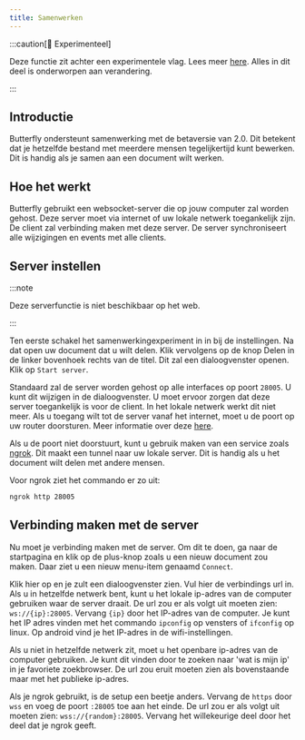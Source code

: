 ```yaml
---
title: Samenwerken
---
```


:::caution[🧪 Experimenteel]

Deze functie zit achter een experimentele vlag. Lees meer [here](/nightly#experimenten).
Alles in dit deel is onderworpen aan verandering.

:::

## Introductie

Butterfly ondersteunt samenwerking met de betaversie van 2.0. Dit betekent dat je hetzelfde bestand met meerdere mensen tegelijkertijd kunt bewerken. Dit is handig als je samen aan een document wilt werken.

## Hoe het werkt

Butterfly gebruikt een websocket-server die op jouw computer zal worden gehost. Deze server moet via internet of uw lokale netwerk toegankelijk zijn. De client zal verbinding maken met deze server. De server synchroniseert alle wijzigingen en events met alle clients.

## Server instellen

:::note

Deze serverfunctie is niet beschikbaar op het web.

:::

Ten eerste schakel het samenwerkingexperiment in in bij de instellingen. Na dat open uw document dat u wilt delen. Klik vervolgens op de knop Delen in de linker bovenhoek rechts van de titel. Dit zal een dialoogvenster openen. Klik op `Start server`.

Standaard zal de server worden gehost op alle interfaces op poort `28005`. U kunt dit wijzigen in de dialoogvenster. U moet ervoor zorgen dat deze server toegankelijk is voor de client.
In het lokale netwerk werkt dit niet meer. Als u toegang wilt tot de server vanaf het internet, moet u de poort op uw router doorsturen. Meer informatie over deze [here](https://en.wikipedia.org/wiki/Port_forwarding/).

Als u de poort niet doorstuurt, kunt u gebruik maken van een service zoals [ngrok](https://ngrok.com/). Dit maakt een tunnel naar uw lokale server. Dit is handig als u het document wilt delen met andere mensen.

Voor ngrok ziet het commando er zo uit:

```bash
ngrok http 28005
```

## Verbinding maken met de server

Nu moet je verbinding maken met de server. Om dit te doen, ga naar de startpagina en klik op de plus-knop zoals u een nieuw document zou maken. Daar ziet u een nieuw menu-item genaamd `Connect`.

Klik hier op en je zult een dialoogvenster zien. Vul hier de verbindings url in.
Als u in hetzelfde netwerk bent, kunt u het lokale ip-adres van de computer gebruiken waar de server draait.
De url zou er als volgt uit moeten zien: `ws://{ip}:28005`. Vervang `{ip}` door het IP-adres van de computer. Je kunt het IP adres vinden met het commando `ipconfig` op vensters of `ifconfig` op linux. Op android vind je het IP-adres in de wifi-instellingen.

Als u niet in hetzelfde netwerk zit, moet u het openbare ip-adres van de computer gebruiken. Je kunt dit vinden door te zoeken naar 'wat is mijn ip' in je favoriete zoekbrowser. De url zou eruit moeten zien als bovenstaande maar met het publieke ip-adres.

Als je ngrok gebruikt, is de setup een beetje anders. Vervang de `https` door `wss` en voeg de poort `:28005` toe aan het einde. De url zou er als volgt uit moeten zien: `wss://{random}:28005`. Vervang het willekeurige deel door het deel dat je ngrok geeft.
